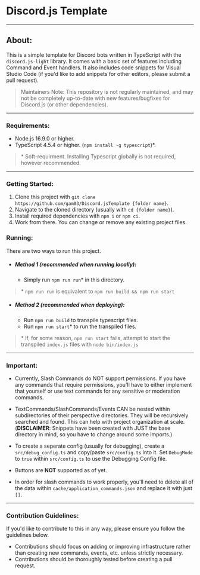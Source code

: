 # Discord.js Template
------------------------------------------------

## About:
This is a simple template for Discord bots written in TypeScript with the `discord.js-light` library. It comes with a basic set of features including Command and Event handlers. It also includes code snippets for Visual Studio Code (if you'd like to add snippets for other editors, please submit a pull request).

> Maintainers Note: This repository is not regularly maintained, and may not be completely up-to-date with new features/bugfixes for Discord.js (or other dependencies).

------------------------------------------------

### Requirements: 
- Node.js 16.9.0 or higher.
- TypeScript 4.5.4 or higher. (`npm install -g typescript`)*. 

> \* Soft-requirment. Installing Typescript globally is not required, however recommended.

------------------------------------------------

### Getting Started:
1. Clone this project with `git clone https://github.com/gam03/Discord.jsTemplate {folder name}`.
2. Navigate to the cloned directory (usually with `cd {folder name}`).
3. Install required dependencies with `npm i` or `npm ci`.
4. Work from there. You can change or remove any existing project files.

### Running:
There are two ways to run this project. 

- ##### Method 1 (recommended when running locally): 
  - Simply run `npm run run`* in this directory.

> \* `npm run run` is equivalent to `npm run build && npm run start`

- ##### Method 2 (recommended when deploying):
  - Run `npm run build` to transpile typescript files.
  - Run `npm run start`* to run the transpiled files.

> \* If, for some reason, `npm run start` fails, attempt to start the transpiled `index.js` files with `node bin/index.js`

------------------------------------------------

### Important:
- Currently, Slash Commands do NOT support permissions. If you have any commands that require permissions, you'll have to either implement that yourself or use text commands for any sensitive or moderation commands.

- TextCommands/SlashCommands/Events CAN be nested within subdirectories of their perspective directories. They will be recursively searched and found. This can help with project organization at scale. (**DISCLAIMER**: Snippets have been created with JUST the base directory in mind, so you have to change around some imports.)

- To create a seperate config (usually for debugging), create a `src/debug_config.ts` and copy/paste `src/config.ts` into it. Set `DebugMode` to `true` within `src/config.ts` to use the Debugging Config file.

- Buttons are **NOT** supported as of yet.

- In order for slash commands to work properly, you'll need to delete all of the data within `cache/application_commands.json` and replace it with just `[]`.

------------------------------------------------

### Contribution Guidelines:
If you'd like to contribute to this in any way, please ensure you follow the guidelines below.

- Contributions should focus on adding or improving infrastructure rather than creating new commands, events, etc. unless strictly necessary.
- Contributions should be thoroughly tested before creating a pull request.
